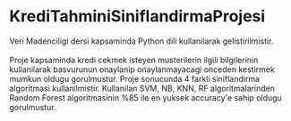 # KrediTahminiSiniflandirmaProjesi
Veri Madenciligi dersi kapsaminda Python dili kullanilarak gelistirilmistir. <br><br>
Proje kapsaminda kredi cekmek isteyen musterilerin ilgili bilgilerinin kullanilarak basvurunun onaylanip onaylanmayacagi onceden kestirmek mumkun oldugu gorulmustur. 
Proje sonucunda 4 farkli siniflandirma algoritmasi kullanilmistir. Kullanilan SVM, NB, KNN, RF algoritmalarinden Random Forest algoritmasinin %85 ile en yuksek accuracy'e sahip oldugu gorulmustur.
